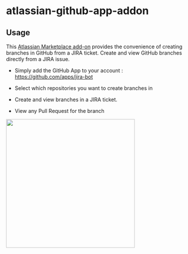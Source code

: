 # atlassian-github-app-addon

## Usage

This [Atlassian Marketplace add-on](https://marketplace.atlassian.com/plugins/com.osowskit.jira.github.app/cloud/overview) provides the convenience of creating branches in GitHub from a JIRA ticket. Create and view GitHub branches directly from a JIRA issue.

* Simply add the GitHub App to your account : https://github.com/apps/jira-bot

* Select which repositories you want to create branches in

* Create and view branches in a JIRA ticket.

* View any Pull Request for the branch

<img src="https://user-images.githubusercontent.com/768821/32191639-0bb9e878-bd6f-11e7-9fb2-7b85b5f0328b.png" width="350">
